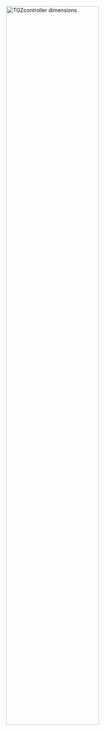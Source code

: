 <!--## Rozměry zařízení-->
<img src="../../img/dim.png" alt="TGZcontroller dimensions" style="width:70%;">